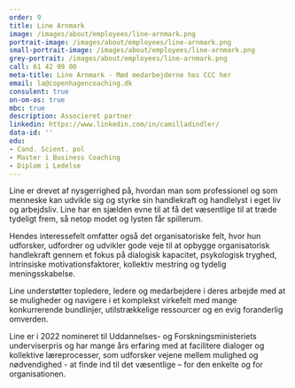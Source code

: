 ```yaml
---
order: 9
title: Line Arnmark
image: /images/about/employees/line-arnmark.png
portrait-image: /images/about/employees/line-arnmark.png
small-portrait-image: /images/about/employees/line-arnmark.png
grey-portrait: /images/about/employees/line-arnmark.png
call: 61 42 99 00
meta-title: Line Arnmark - Mød medarbejderne hos CCC her
email: la@copenhagencoaching.dk
consulent: true
on-om-os: true
mbc: true
description: Associeret partner
linkedin: https://www.linkedin.com/in/camilladindler/
data-id: ''
edu:
- Cand. Scient. pol
- Master i Business Coaching
- Diplom i Ledelse
---
```

Line er drevet af nysgerrighed på, hvordan man som professionel og som menneske kan udvikle sig og styrke sin handlekraft og handlelyst i eget liv og arbejdsliv. Line har en sjælden evne til at få det væsentlige til at træde tydeligt frem, så netop modet og lysten får spillerum.

Hendes interessefelt omfatter også det organisatoriske felt, hvor hun udforsker, udfordrer og udvikler gode veje til at opbygge organisatorisk handlekraft gennem et fokus på dialogisk kapacitet, psykologisk tryghed, intrinsiske motivationsfaktorer, kollektiv mestring og tydelig meningsskabelse.

Line understøtter topledere, ledere og medarbejdere i deres arbejde med at se muligheder og navigere i et komplekst virkefelt med mange konkurrerende bundlinjer, utilstrækkelige ressourcer og en evig foranderlig omverden.

Line er i 2022 nomineret til Uddannelses- og Forskningsministeriets underviserpris og har mange års erfaring med at facilitere dialoger og kollektive læreprocesser, som udforsker vejene mellem mulighed og nødvendighed - at finde ind til det væsentlige – for den enkelte og for organisationen.